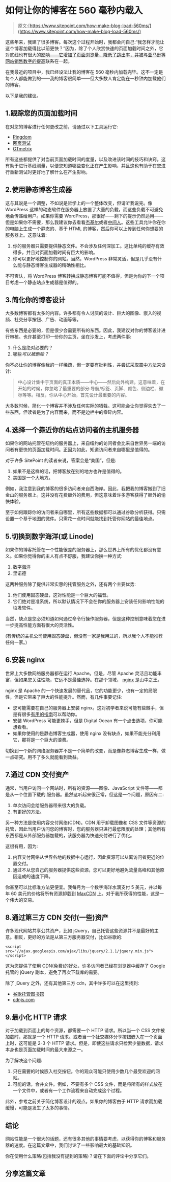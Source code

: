 # 如何让你的博客在 560 毫秒内载入

> 原文:[https://www.sitepoint.com/how-make-blog-load-560ms/](https://www.sitepoint.com/how-make-blog-load-560ms/)

这些年来，我建了很多博客。每次这个过程开始时，我都会问自己:“我怎样才能让这个博客加载得比以前更快？”因为，除了个人欣赏快速的页面加载时间之外，它对底线也有很大的[影响——它增加了页面浏览量，降低了跳出率，并被](http://www.impressivewebs.com/importance-of-website-performance-sources/)[与亚马逊等网站销售数字的提高](http://mashable.com/2011/04/05/site-speed/)联系在一起。

在我最近的项目中，我已经设法让我的博客在 560 毫秒内加载完毕。这不一定是每个人都能做到的——我的博客很简单——但大多数人肯定能在一秒钟内加载他们的博客。

以下是我的建议。

## 1.跟踪您的页面加载时间

在对您的博客进行任何更改之前，请通过以下工具运行它:

*   [Pingdom](http://tools.pingdom.com)
*   [网页测试](http://webpagetest.org)
*   [GTmetrix](http://gtmetrix.com)

所有这些都提供了对当前页面加载时间的度量，以及改进该时间的技巧和诀窍。这有助于进行基线测量，以便您知道哪些变化正在产生影响，并且这也有助于在您进行重新测试时更好地了解什么在产生影响。

## 2.使用静态博客生成器

这与其说是一个调整，不如说是哲学上的一个整体改变，但请听我说完。像 WordPress 这样的动态软件在服务器上放置了大量的负载，而这些负载不可避免地会传递给用户。如果你需要 WordPress，那很好——剩下的提示仍然适用——但是如果你不需要，那么我建议你去看看[杰基尔](http://jekyllrb.com)或者[中间人](http://middlemanapp.com)。这些工具允许你在你的电脑上生成一个静态的、基于 HTML 的博客，然后你可以上传到任何你想要的服务器上。这意味着:

1.  你的服务器只需要提供静态文件。不会涉及任何深加工。这比单纯的缓存有效得多，并且对页面加载时间有巨大的影响。
2.  你可以更好地控制你的网站。当然，WordPress 非常灵活，但是几乎没有什么能与静态博客生成器的精确性相比。

不可否认，将 WordPress 博客转换成静态博客可能不值得，但是为你的下一个项目考虑一个静态站点生成器是值得的。

## 3.简化你的博客设计

大多数博客都有太多的内容。许多都有令人讨厌的设计、巨大的图像、嵌入的视频、社交分享按钮、广告、动画等等。

有些东西是必要的，但是很少会需要所有的东西。因此，我建议对你的博客设计进行审核。也许甚至打印一份你的主页，坐在沙发上，考虑两件事:

1.  什么是绝对必要的？
2.  哪些*可以被删除？*

你不必让你的博客像我的一样稀疏，但一定要有批判性，并尝试采取[震中方法](https://gettingreal.37signals.com/ch09_Epicenter_Design.php)来设计:

> 中心设计集中于页面的真正本质——中心——然后向外构建。这意味着，在开始的时候，你忽略了最重要的部分:导航/标签、页脚、颜色、侧边栏、徽标等等。相反，你从中心开始，首先设计最重要的内容。

大多数时候，简化一个博客并不涉及任何实际的牺牲。这可能会让你觉得失去了一些东西，但读者是为了内容而来，而不是边栏中的零碎内容。

## 4.选择一个靠近你的站点访问者的主机服务器

如果你的网站托管在纽约的服务器上，来自纽约的访问者会比来自世界另一端的访问者有更快的页面加载时间。正因为如此，知道访问者来自哪里是值得的。

对于许多 SitePoint 的读者来说，答案会是“美国”，但是:

1.  如果不是这样的话，把博客放在别的地方也许是值得的。
2.  美国是一个大地方。

例如，我注意到我的博客的很多访问者来自西海岸。因此，我把我的博客搬到了旧金山的服务器上。这并没有花费额外的费用，但这意味着许多游客获得了额外的愉快体验。

至于如何跟踪你的访问者来自哪里，所有这些数据都可以通过谷歌分析获得。只需设置一个基于地图的微件。只需花一点时间就能找到托管你网站的最佳地点。

## 5.切换到数字海洋(或 Linode)

如果你的博客托管在一个性能很差的服务器上，那么世界上所有的优化都没有意义。如果你觉得你的主人有点不舒服，我建议你换一种方式:

1.  [数字海洋](http://digitalocean.com)
2.  里诺德

这两种服务除了提供非常实惠的托管服务之外，还有两个主要优势:

1.  他们使用固态硬盘，这对性能是一个巨大的福音。
2.  它们绝对是准系统，所以默认情况下不会在你的服务器上安装任何影响性能的垃圾软件。

当然，缺点是您必须知道如何通过命令行操作服务器，但是这种控制意味着您在进一步提高性能方面有很大的灵活性。

(有传统的主机公司使用固态硬盘，但没有一家是我用过的，所以我个人不能推荐任何一家。)

## 6.安装 nginx

世界上大多数网络服务器都在运行 Apache。但是，尽管 Apache 灵活且功能丰富，但如果您关注性能，它远不是最佳选择。在那个领域， [nginx](http://nginx.org/) 是山中之王。

nginx 是 Apache 的一个快速发展的替代品，它的功能更少，也有一定的局限性，但是它带来了巨大的性能提升。然而，有几件事要记住:

*   您可能需要在自己的服务器上安装 nginx。这对初学者来说可能有些棘手，但是有很多[有用的指南](https://www.digitalocean.com/community/tutorials/how-to-install-nginx-on-ubuntu-14-04-lts)可以帮助你。
*   安装 WordPress 可能更棘手，但是 Digital Ocean 有一个点击选项，你可能想看看。
*   如果你使用的是静态博客生成器，使用 nginx 没有缺点，如果不能充分利用它，那将是一个巨大的浪费。

切换到一个新的网络服务器并不是一个简单的改变，而是像静态博客生成一样，做一点研究。用不了多久就能看到效益。

## 7.通过 CDN 交付资产

通常，当用户访问一个网站时，所有的资源——图像、JavaScript 文件等——都是从一个位置下载的:服务器。虽然这听起来很正常，但这是一个问题，原因有二:

1.  单次访问会给服务器带来很大的负载。
2.  有更好的方法。

另一种方法是使用内容交付网络(CDN)。CDN 用于卸载图像和 CSS 文件等资源的托管，因此当用户访问您的博客时，您的服务器只进行最低限度的处理；其他所有东西都是从外部服务器加载的，该服务器为快速交付进行了优化。

这很有用，因为:

1.  内容交付网络从世界各地的数据中心运行，因此资源可以从离访问者更近的位置交付。
2.  通过不从您自己的服务器提供这些资源，您可以更好地避免流量高峰和其他原因造成的速度下降。

你甚至可以比标准方法更便宜。我每月为一个数字海洋水滴支付 5 美元，并以每年 60 美元的价格将所有资源卸载到 [MaxCDN](http://maxcdn.com/) 上。对于我所获得的性能，这是一个伟大的交易。

## 8.通过第三方 CDN 交付(一些)资产

许多现代网站共享公共资产，比如 jQuery，自己托管这些资源并不是最好的主意。相反，更好的方法是从第三方服务器交付，比如谷歌的:

```
<script src="//ajax.googleapis.com/ajax/libs/jquery/2.1.1/jquery.min.js">  </script>
```

这为您提供了使用 CDN(免费)的好处，许多访问者已经在浏览器中缓存了 Google 托管的 jQuery 副本，避免了再次下载库的需要。

除了 jQuery 之外，还有其他第三方 cdn，其中许多可以在这里找到:

*   [谷歌托管图书馆](https://developers.google.com/speed/libraries/devguide#Libraries)
*   [cdnjs.com](https://cdnjs.com)

## 9.最小化 HTTP 请求

对于加载到页面上的每个资源，都需要一个 HTTP 请求。所以当一个 CSS 文件被加载时，那就是一个 HTTP 请求。或者当一个社交媒体分享按钮嵌入在一个页面上时，这可能是 2-3 个 HTTP 请求。但是，即使这些请求只检索少量数据，请求本身也是页面加载时间的最大来源之一。

为了解决这个问题:

1.  只在需要的时候嵌入社交按钮。你的观众可能只使用少数几个最受欢迎的网站。
2.  可能的话，合并文件。例如，不要有多个 CSS 文件，而是将所有的样式放在一个文件中，或者有一个工作流程来自动完成这个过程。

此外，参考之前关于简化博客设计的观点。如果你的博客由于 HTTP 请求而加载缓慢，可能是发生了太多的事情。

## 结论

网站性能是一个很大的话题，还有很多其他的事情要考虑，以获得你的博客和服务器的速度。在这篇文章中，我们讨论了一些影响最大的基础知识。

你在使用什么策略(包括我没有提到的策略)？请在下面的评论中分享它们。

## 分享这篇文章